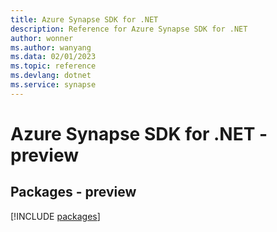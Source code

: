 ```yaml
---
title: Azure Synapse SDK for .NET
description: Reference for Azure Synapse SDK for .NET
author: wonner
ms.author: wanyang
ms.data: 02/01/2023
ms.topic: reference
ms.devlang: dotnet
ms.service: synapse
---
```

# Azure Synapse SDK for .NET - preview
## Packages - preview
[!INCLUDE [packages](synapse-index.md)]
